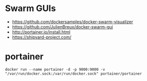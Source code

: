 # Swarm GUIs

- <https://github.com/dockersamples/docker-swarm-visualizer>
- <https://github.com/JulienBreux/docker-swarm-gui>
- <http://portainer.io/install.html>
- <https://shipyard-project.com/>

# portainer

    docker run --name portainer -d -p 9000:9000 -v "/var/run/docker.sock:/var/run/docker.sock" portainer/portainer
